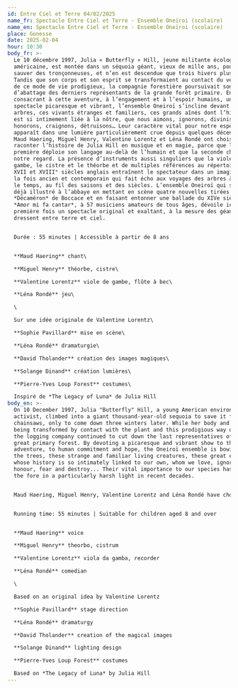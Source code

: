 ```yaml
---
id: Entre Ciel et Terre 04/02/2025
name_fr: Spectacle Entre Ciel et Terre - Ensemble Oneïroi (scolaire)
name_en: Spectacle Entre Ciel et Terre - Ensemble Oneïroi (scolaire)
place: Gonesse
date: 2025-02-04
hour: 10:30
body_fr: >-
  Le 10 décembre 1997, Julia « Butterfly » Hill, jeune militante écologiste
  américaine, est montée dans un séquoia géant, vieux de mille ans, pour le
  sauver des tronçonneuses, et n’en est descendue que trois hivers plus tard.
  Tandis que son corps et son esprit se transformaient au contact du végétal et
  de ce mode de vie prodigieux, la compagnie forestière poursuivait son œuvre
  d’abattage des derniers représentants de la grande forêt primaire. En
  consacrant à cette aventure, à l’engagement et à l’espoir humains, un
  spectacle picaresque et vibrant, l’ensemble Oneiroï s’incline devant les
  arbres, ces vivants étranges et familiers, ces grands aînés dont l’histoire
  est si intimement liée à la nôtre, que nous aimons, ignorons, divinisons,
  honorons, craignons, détruisons… Leur caractère vital pour notre espèce
  apparaît dans une lumière particulièrement crue depuis quelques décennies.
  Maud Haering, Miguel Henry, Valentine Lorentz et Léna Rondé ont choisi de
  raconter l’histoire de Julia Hill en musique et en magie, parce que la
  première déploie son langage au-delà de l’humain et que la seconde change
  notre regard. La présence d’instruments aussi singuliers que la viole de
  gambe, le cistre et le théorbe et de multiples références au répertoire des
  XVII et XVIII° siècles anglais entraînent le spectateur dans un imaginaire à
  la fois ancien et contemporain qui fait écho aux voyages des arbres à travers
  le temps, au fil des saisons et des siècles. L’ensemble Oneiroï qui s’était
  déjà illustré à l’abbaye en mettant en scène quatre nouvelles tirées du
  *Décaméron* de Boccace et en faisant entonner une ballade du XIVe siècle,
  *Amor mi fa cantar*, à 57 musiciens amateurs de tous âges, dévoile ici pour la
  première fois un spectacle original et exaltant, à la mesure des géants qui se
  dressent entre terre et ciel.


  Durée : 55 minutes | Accessible à partir de 8 ans


  **Maud Haering** chant\

  **Miguel Henry** théorbe, cistre\

  **Valentine Lorentz** viole de gambe, flûte à bec\

  **Léna Rondé** jeu\

  \

  Sur une idée originale de Valentine Lorentz\

  **Sophie Pavillard** mise en scène\

  **Léna Rondé** dramaturgie\

  **David Tholander** création des images magiques\

  **Solange Dinand** création lumières\

  **Pierre-Yves Loup Forest** costumes\

  Inspiré de *The Legacy of Luna* de Julia Hill
body_en: >-
  On 10 December 1997, Julia "Butterfly" Hill, a young American environmental
  activist, climbed into a giant thousand-year-old sequoia to save it from the
  chainsaws, only to come down three winters later. While her body and mind were
  being transformed by contact with the plant and this prodigious way of life,
  the logging company continued to cut down the last representatives of the
  great primary forest. By devoting a picaresque and vibrant show to this
  adventure, to human commitment and hope, the Oneiroï ensemble is bowing before
  the trees, these strange and familiar living creatures, these great elders
  whose history is so intimately linked to our own, whom we love, ignore, deify,
  honour, fear and destroy... Their vital importance to our species has come to
  the fore in a particularly harsh light in recent decades. 


  Maud Haering, Miguel Henry, Valentine Lorentz and Léna Rondé have chosen to tell the story of Julia Hill through music and magic, because the former unfolds its language beyond the human and the latter changes the way we look at things. The presence of instruments as unusual as the viola da gamba, the cistrum and the theorbo, and the many references to the repertoire of the 17th and 18th centuries in England, take the audience into an imaginary world that is both ancient and contemporary, echoing the journeys of trees through time, over the seasons and the centuries. The Oneiroï ensemble, which has already made a name for itself at the abbey by staging four short stories taken from Boccaccio's Decameron and by getting 57 amateur musicians of all ages to sing a 14th-century ballad, Amor mi fa cantar, here unveils for the first time an original and exhilarating show, on a par with the giants that stand between earth and sky.


  Running time: 55 minutes | Suitable for children aged 8 and over


  **Maud Haering** voice

  **Miguel Henry** theorbo, cistrum

  **Valentine Lorentz** viola da gamba, recorder

  **Léna Rondé** comedian

  \

  Based on an original idea by Valentine Lorentz

  **Sophie Pavillard** stage direction

  **Léna Rondé** dramaturgy

  **David Tholander** creation of the magical images

  **Solange Dinand** lighting design

  **Pierre-Yves Loup Forest** costumes

  Based on *The Legacy of Luna* by Julia Hill
---
```

